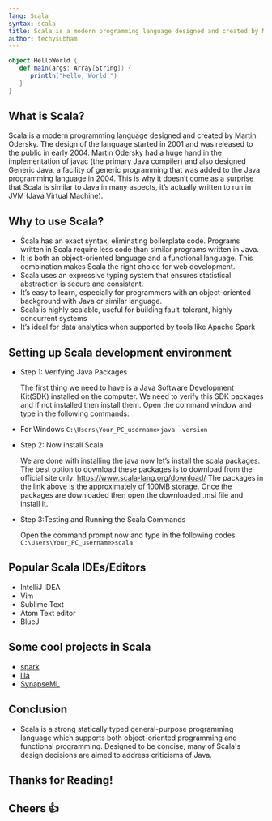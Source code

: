 ```yaml
---
lang: Scala
syntax: scala
title: Scala is a modern programming language designed and created by Martin Odersky.
author: techysubham
---
```


```scala
object HelloWorld {
   def main(args: Array[String]) {
      println("Hello, World!")
   }
} 
```

## What is Scala?

Scala is a modern programming language designed and created by Martin Odersky. The design of the language started in 2001 and was released to the public in early 2004. Martin Odersky had a huge hand in the implementation of javac (the primary Java compiler) and also designed Generic Java, a facility of generic programming that was added to the Java programming language in 2004. This is why it doesn’t come as a surprise that Scala is similar to Java in many aspects, it’s actually written to run in JVM (Java Virtual Machine).

## Why to use Scala?

- Scala has an exact syntax, eliminating boilerplate code. Programs written in Scala require less code than similar programs written in Java.
- It is both an object-oriented language and a functional language. This combination makes Scala the right choice for web development.
- Scala uses an expressive typing system that ensures statistical abstraction is secure and consistent.
- It’s easy to learn, especially for programmers with an object-oriented background with Java or similar language.
- Scala is highly scalable, useful for building fault-tolerant, highly concurrent systems
- It’s ideal for data analytics when supported by tools like Apache Spark


## Setting up Scala development environment

- Step 1: Verifying Java Packages
  
  The first thing we need to have is a Java Software Development Kit(SDK) installed on the computer. We need to verify this SDK packages and if not installed then install them. Open the command window and type in the following commands:

- For Windows
```C:\Users\Your_PC_username>java -version```

- Step 2: Now install Scala 
  
  We are done with installing the java now let’s install the scala packages. The best option to download these packages is to download from the official site only: https://www.scala-lang.org/download/ 
  The packages in the link above is the approximately of 100MB storage. Once the packages are downloaded then open the downloaded .msi file and install it.

- Step 3:Testing and Running the Scala Commands
  
  Open the command prompt now and type in the following codes
  ```C:\Users\Your_PC_username>scala```


## Popular Scala IDEs/Editors

- IntelliJ IDEA
- Vim
- Sublime Text
- Atom Text editor
- BlueJ

## Some cool projects in Scala 

- [spark](https://github.com/apache/spark)
- [lila](https://github.com/lichess-org/lila)
- [SynapseML](https://github.com/microsoft/SynapseML)

## Conclusion

- Scala is a strong statically typed general-purpose programming language which supports both object-oriented programming and functional programming. Designed to be concise, many of Scala's design decisions are aimed to address criticisms of Java.

## Thanks for Reading!
## Cheers 👍
